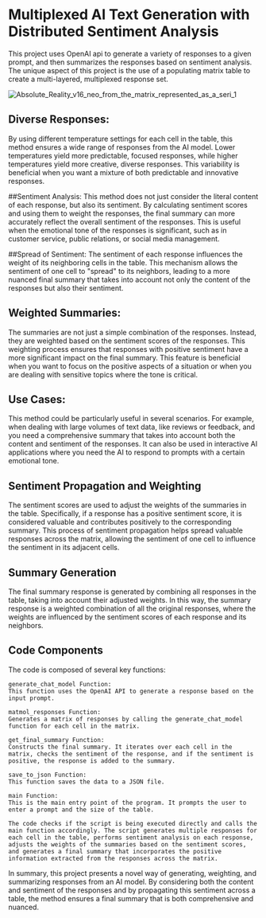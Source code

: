 # Multiplexed AI Text Generation with Distributed Sentiment Analysis

This project uses OpenAI api to generate a variety of responses to a given prompt, and then summarizes the responses based on sentiment analysis. The unique aspect of this project is the use of a populating matrix table to create a multi-layered, multiplexed response set.

![Absolute_Reality_v16_neo_from_the_matrix_represented_as_a_seri_1](https://github.com/EveryOneIsGross/matmolQUERY/assets/23621140/7ff51410-9fe1-4c9a-83d3-a277784e992c)

## Diverse Responses: 
By using different temperature settings for each cell in the table, this method ensures a wide range of responses from the AI model. Lower temperatures yield more predictable, focused responses, while higher temperatures yield more creative, diverse responses. This variability is beneficial when you want a mixture of both predictable and innovative responses.

##Sentiment Analysis:
This method does not just consider the literal content of each response, but also its sentiment. By calculating sentiment scores and using them to weight the responses, the final summary can more accurately reflect the overall sentiment of the responses. This is useful when the emotional tone of the responses is significant, such as in customer service, public relations, or social media management.

##Spread of Sentiment:
The sentiment of each response influences the weight of its neighboring cells in the table. This mechanism allows the sentiment of one cell to "spread" to its neighbors, leading to a more nuanced final summary that takes into account not only the content of the responses but also their sentiment.

## Weighted Summaries:
The summaries are not just a simple combination of the responses. Instead, they are weighted based on the sentiment scores of the responses. This weighting process ensures that responses with positive sentiment have a more significant impact on the final summary. This feature is beneficial when you want to focus on the positive aspects of a situation or when you are dealing with sensitive topics where the tone is critical.

## Use Cases:
This method could be particularly useful in several scenarios. For example, when dealing with large volumes of text data, like reviews or feedback, and you need a comprehensive summary that takes into account both the content and sentiment of the responses. It can also be used in interactive AI applications where you need the AI to respond to prompts with a certain emotional tone.

## Sentiment Propagation and Weighting
The sentiment scores are used to adjust the weights of the summaries in the table. Specifically, if a response has a positive sentiment score, it is considered valuable and contributes positively to the corresponding summary. This process of sentiment propagation helps spread valuable responses across the matrix, allowing the sentiment of one cell to influence the sentiment in its adjacent cells.

## Summary Generation
The final summary response is generated by combining all responses in the table, taking into account their adjusted weights. In this way, the summary response is a weighted combination of all the original responses, where the weights are influenced by the sentiment scores of each response and its neighbors.

## Code Components
The code is composed of several key functions:
```
generate_chat_model Function:
This function uses the OpenAI API to generate a response based on the input prompt.

matmol_responses Function:
Generates a matrix of responses by calling the generate_chat_model function for each cell in the matrix.

get_final_summary Function:
Constructs the final summary. It iterates over each cell in the matrix, checks the sentiment of the response, and if the sentiment is positive, the response is added to the summary.

save_to_json Function:
This function saves the data to a JSON file.

main Function:
This is the main entry point of the program. It prompts the user to enter a prompt and the size of the table.

The code checks if the script is being executed directly and calls the main function accordingly. The script generates multiple responses for each cell in the table, performs sentiment analysis on each response, adjusts the weights of the summaries based on the sentiment scores, and generates a final summary that incorporates the positive information extracted from the responses across the matrix.

```

In summary, this project presents a novel way of generating, weighting, and summarizing responses from an AI model. By considering both the content and sentiment of the responses and by propagating this sentiment across a table, the method ensures a final summary that is both comprehensive and nuanced.
